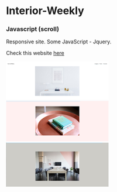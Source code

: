 # Interior-Weekly
### Javascript (scroll)


Responsive site.
Some JavaScript - Jquery.

Check this website [here](https://interior-weekly-601-draft.superhi.com)

<img src="images/interior-1.png" width="280">
<img src="images/interior-2.png" width="280">
<img src="images/interior-3.png" width="280">
